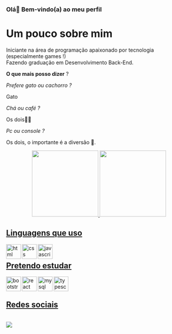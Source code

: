 ### Olá👋 Bem-vindo(a) ao meu perfil <br>
<h1>Um pouco sobre mim</h1>
<p>Iniciante na área de programação apaixonado por tecnologia (especialmente games !)<br> Fazendo graduação em Desenvolvimento Back-End.</p>

<p><b>O que mais posso dizer</b> ?</p> 
<p><i>Prefere gato ou cachorro ?</i><p>
<p>Gato</p>
<p><i>Chá ou café  ?</i><p>
<p>Os dois👍🏻</p>
<p><i>Pc ou console ?</i><p>
<p>Os dois, o importante é a diversão 👀.</p>

<div align="center">
  <a href="https://github.com/ViniciusMassari">
  <img height="180em" src="https://github-readme-stats.vercel.app/api?username=ViniciusMassari&show_icons=true&theme=radical&include_all_commits=true&count_private=true"/>
  <img height="180em" src="https://github-readme-stats.vercel.app/api/top-langs/?username=ViniciusMassari&layout=compact&langs_count=7&theme=radical"/>
</div>
<h2>Linguagens que uso </h2>
<div style="display: inline_block">
<img align="left" height="40" width="40" alt="html" src="https://cdn.jsdelivr.net/gh/devicons/devicon/icons/html5/html5-plain-wordmark.svg" />
<img align="left" height="40" width="40" alt="css" src="https://cdn.jsdelivr.net/gh/devicons/devicon/icons/css3/css3-original.svg" />
 <img align="left" height="40" width="40" alt="javascript" src="https://cdn.jsdelivr.net/gh/devicons/devicon/icons/javascript/javascript-original.svg" />
</div> <br>

<h2>Pretendo estudar </h2>
<div style="display: inline_block">
<img align="left" height="40" width="40" alt="bootstrap" src="https://cdn.jsdelivr.net/gh/devicons/devicon/icons/bootstrap/bootstrap-original-wordmark.svg" />
<img align="left"  height="40" width="40" alt="react" src="https://cdn.jsdelivr.net/gh/devicons/devicon/icons/react/react-original-wordmark.svg" />
<img align="left"  height="40" width="40" alt="mysql" src="https://cdn.jsdelivr.net/gh/devicons/devicon/icons/mysql/mysql-original-wordmark.svg" />
<img align="left"  height="40" width="40" alt="typescript" src="https://cdn.jsdelivr.net/gh/devicons/devicon/icons/typescript/typescript-original.svg" />
</div> <br> <br>
<h2>Redes sociais</h2> <br>
 <a href="https://www.linkedin.com/in/viniciusmassari/" target="_blank"><img src="https://img.shields.io/badge/-LinkedIn-%230077B5?style=for-the-badge&logo=linkedin&logoColor=white" target="_blank"></a> 






